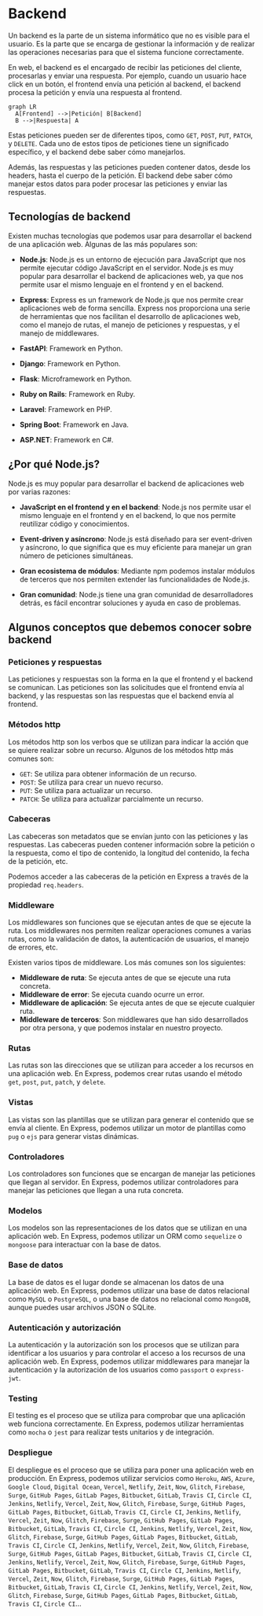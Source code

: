 # Backend

Un backend es la parte de un sistema informático que no es visible para el usuario. Es la parte que se encarga de gestionar la información y de realizar las operaciones necesarias para que el sistema funcione correctamente.

En web, el backend es el encargado de recibir las peticiones del cliente, procesarlas y enviar una respuesta. Por ejemplo, cuando un usuario hace click en un botón, el frontend envía una petición al backend, el backend procesa la petición y envía una respuesta al frontend.

```mermaid
graph LR
  A[Frontend] -->|Petición| B[Backend]
  B -->|Respuesta| A
```

Estas peticiones pueden ser de diferentes tipos, como `GET`, `POST`, `PUT`, `PATCH`, y `DELETE`. Cada uno de estos tipos de peticiones tiene un significado específico, y el backend debe saber cómo manejarlos.

Además, las respuestas y las peticiones pueden contener datos, desde los headers, hasta el cuerpo de la petición. El backend debe saber cómo manejar estos datos para poder procesar las peticiones y enviar las respuestas.

## Tecnologías de backend

Existen muchas tecnologías que podemos usar para desarrollar el backend de una aplicación web. Algunas de las más populares son:

- **Node.js**: Node.js es un entorno de ejecución para JavaScript que nos permite ejecutar código JavaScript en el servidor. Node.js es muy popular para desarrollar el backend de aplicaciones web, ya que nos permite usar el mismo lenguaje en el frontend y en el backend.

- **Express**: Express es un framework de Node.js que nos permite crear aplicaciones web de forma sencilla. Express nos proporciona una serie de herramientas que nos facilitan el desarrollo de aplicaciones web, como el manejo de rutas, el manejo de peticiones y respuestas, y el manejo de middlewares.

- **FastAPI**: Framework en Python.

- **Django**: Framework en Python.

- **Flask**: Microframework en Python.

- **Ruby on Rails**: Framework en Ruby.

- **Laravel**: Framework en PHP.

- **Spring Boot**: Framework en Java.

- **ASP.NET**: Framework en C#.

## ¿Por qué Node.js?

Node.js es muy popular para desarrollar el backend de aplicaciones web por varias razones:

- **JavaScript en el frontend y en el backend**: Node.js nos permite usar el mismo lenguaje en el frontend y en el backend, lo que nos permite reutilizar código y conocimientos.

- **Event-driven y asíncrono**: Node.js está diseñado para ser event-driven y asíncrono, lo que significa que es muy eficiente para manejar un gran número de peticiones simultáneas.

- **Gran ecosistema de módulos**: Mediante npm podemos instalar módulos de terceros que nos permiten extender las funcionalidades de Node.js.

- **Gran comunidad**: Node.js tiene una gran comunidad de desarrolladores detrás, es fácil encontrar soluciones y ayuda en caso de problemas.

## Algunos conceptos que debemos conocer sobre backend

### Peticiones y respuestas

Las peticiones y respuestas son la forma en la que el frontend y el backend se comunican. Las peticiones son las solicitudes que el frontend envía al backend, y las respuestas son las respuestas que el backend envía al frontend.


### Métodos http

Los métodos http son los verbos que se utilizan para indicar la acción que se quiere realizar sobre un recurso. Algunos de los métodos http más comunes son:

- `GET`: Se utiliza para obtener información de un recurso.
- `POST`: Se utiliza para crear un nuevo recurso.
- `PUT`: Se utiliza para actualizar un recurso.
- `PATCH`: Se utiliza para actualizar parcialmente un recurso.


### Cabeceras

Las cabeceras son metadatos que se envían junto con las peticiones y las respuestas. Las cabeceras pueden contener información sobre la petición o la respuesta, como el tipo de contenido, la longitud del contenido, la fecha de la petición, etc.

Podemos acceder a las cabeceras de la petición en Express a través de la propiedad `req.headers`.

### Middleware

Los middlewares son funciones que se ejecutan antes de que se ejecute la ruta. Los middlewares nos permiten realizar operaciones comunes a varias rutas, como la validación de datos, la autenticación de usuarios, el manejo de errores, etc.

Existen varios tipos de middleware. Los más comunes son los siguientes:

- **Middleware de ruta**: Se ejecuta antes de que se ejecute una ruta concreta.
- **Middleware de error**: Se ejecuta cuando ocurre un error.
- **Middleware de aplicación**: Se ejecuta antes de que se ejecute cualquier ruta.
- **Middleware de terceros**: Son middlewares que han sido desarrollados por otra persona, y que podemos instalar en nuestro proyecto.

### Rutas

Las rutas son las direcciones que se utilizan para acceder a los recursos en una aplicación web. En Express, podemos crear rutas usando el método `get`, `post`, `put`, `patch`, y `delete`.

### Vistas

Las vistas son las plantillas que se utilizan para generar el contenido que se envía al cliente. En Express, podemos utilizar un motor de plantillas como `pug` o `ejs` para generar vistas dinámicas.

### Controladores

Los controladores son funciones que se encargan de manejar las peticiones que llegan al servidor. En Express, podemos utilizar controladores para manejar las peticiones que llegan a una ruta concreta.

### Modelos

Los modelos son las representaciones de los datos que se utilizan en una aplicación web. En Express, podemos utilizar un ORM como `sequelize` o `mongoose` para interactuar con la base de datos.

### Base de datos

La base de datos es el lugar donde se almacenan los datos de una aplicación web. En Express, podemos utilizar una base de datos relacional como `MySQL` o `PostgreSQL`, o una base de datos no relacional como `MongoDB`, aunque puedes usar archivos JSON o SQLite.

### Autenticación y autorización

La autenticación y la autorización son los procesos que se utilizan para identificar a los usuarios y para controlar el acceso a los recursos de una aplicación web. En Express, podemos utilizar middlewares para manejar la autenticación y la autorización de los usuarios como `passport` o `express-jwt`.

### Testing

El testing es el proceso que se utiliza para comprobar que una aplicación web funciona correctamente. En Express, podemos utilizar herramientas como `mocha` o `jest` para realizar tests unitarios y de integración.

### Despliegue

El despliegue es el proceso que se utiliza para poner una aplicación web en producción. En Express, podemos utilizar servicios como `Heroku`, `AWS`, `Azure`, `Google Cloud`, `Digital Ocean`, `Vercel`, `Netlify`, `Zeit`, `Now`, `Glitch`, `Firebase`, `Surge`, `GitHub Pages`, `GitLab Pages`, `Bitbucket`, `GitLab`, `Travis CI`, `Circle CI`, `Jenkins`, `Netlify`, `Vercel`, `Zeit`, `Now`, `Glitch`, `Firebase`, `Surge`, `GitHub Pages`, `GitLab Pages`, `Bitbucket`, `GitLab`, `Travis CI`, `Circle CI`, `Jenkins`, `Netlify`, `Vercel`, `Zeit`, `Now`, `Glitch`, `Firebase`, `Surge`, `GitHub Pages`, `GitLab Pages`, `Bitbucket`, `GitLab`, `Travis CI`, `Circle CI`, `Jenkins`, `Netlify`, `Vercel`, `Zeit`, `Now`, `Glitch`, `Firebase`, `Surge`, `GitHub Pages`, `GitLab Pages`, `Bitbucket`, `GitLab`, `Travis CI`, `Circle CI`, `Jenkins`, `Netlify`, `Vercel`, `Zeit`, `Now`, `Glitch`, `Firebase`, `Surge`, `GitHub Pages`, `GitLab Pages`, `Bitbucket`, `GitLab`, `Travis CI`, `Circle CI`, `Jenkins`, `Netlify`, `Vercel`, `Zeit`, `Now`, `Glitch`, `Firebase`, `Surge`, `GitHub Pages`, `GitLab Pages`, `Bitbucket`, `GitLab`, `Travis CI`, `Circle CI`, `Jenkins`, `Netlify`, `Vercel`, `Zeit`, `Now`, `Glitch`, `Firebase`, `Surge`, `GitHub Pages`, `GitLab Pages`, `Bitbucket`, `GitLab`, `Travis CI`, `Circle CI`, `Jenkins`, `Netlify`, `Vercel`, `Zeit`, `Now`, `Glitch`, `Firebase`, `Surge`, `GitHub Pages`, `GitLab Pages`, `Bitbucket`, `GitLab`, `Travis CI`, `Circle CI`...

